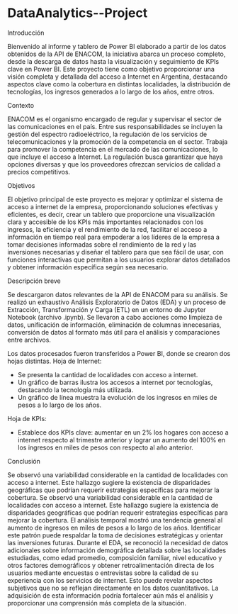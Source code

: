# DataAnalytics--Project
Introducción 

Bienvenido al informe y tablero de Power BI elaborado a partir de los datos obtenidos de la API de ENACOM,  la iniciativa abarca un proceso completo, desde la descarga de datos hasta la visualización y seguimiento de KPIs clave en Power BI. Este proyecto tiene como objetivo proporcionar una visión completa y detallada del acceso a Internet en Argentina, destacando aspectos clave como la cobertura en distintas localidades, la distribución de tecnologías, los ingresos generados a lo largo de los años, entre otros.

Contexto

ENACOM es el organismo encargado de regular y supervisar el sector de las comunicaciones en el país. Entre sus responsabilidades se incluyen la gestión del espectro radioeléctrico, la regulación de los servicios de telecomunicaciones y la promoción de la competencia en el sector. Trabaja para promover la competencia en el mercado de las comunicaciones, lo que incluye el acceso a Internet. La regulación busca garantizar que haya opciones diversas y que los proveedores ofrezcan servicios de calidad a precios competitivos.

Objetivos

El objetivo principal de este proyecto es mejorar y optimizar el sistema de acceso a internet de la empresa, proporcionando soluciones efectivas y eficientes, es decir, crear un tablero que proporcione una visualización clara y accesible de los KPIs más importantes relacionados con los ingresos, la eficiencia y el rendimiento de la red, facilitar el acceso a información en tiempo real para empoderar a los líderes de la empresa a tomar decisiones informadas sobre el rendimiento de la red y las inversiones necesarias y diseñar el tablero para que sea fácil de usar, con funciones interactivas que permitan a los usuarios explorar datos detallados y obtener información específica según sea necesario.


Descripción breve


Se descargaron datos relevantes de la API de ENACOM para su análisis.
Se realizó un exhaustivo Análisis Exploratorio de Datos (EDA) y un proceso de Extracción, Transformación y Carga (ETL) en un entorno de Jupyter Notebook (archivo .ipynb).
Se llevaron a cabo acciones como limpieza de datos, unificación de información, eliminación de columnas innecesarias, conversión de datos al formato más útil para el análisis y comparaciones entre archivos.


Los datos procesados fueron transferidos a Power BI, donde se crearon dos hojas distintas.
Hoja de Internet:
 - Se presenta la cantidad de localidades con acceso a internet.
- Un gráfico de barras ilustra los accesos a internet por tecnologías, destacando la tecnología más utilizada.
- Un gráfico de línea muestra la evolución de los ingresos en miles de pesos a lo largo de los años.

  
Hoja de KPIs:
 - Establece dos KPIs clave: aumentar en un 2% los hogares con acceso a internet respecto al trimestre anterior y lograr un aumento del 100% en los ingresos en miles de pesos con respecto al año anterior.

Conclusión

Se observó una variabilidad considerable en la cantidad de localidades con acceso a internet. Este hallazgo sugiere la existencia de disparidades geográficas que podrían requerir estrategias específicas para mejorar la cobertura.
Se observó una variabilidad considerable en la cantidad de localidades con acceso a internet. Este hallazgo sugiere la existencia de disparidades geográficas que podrían requerir estrategias específicas para mejorar la cobertura.
El análisis temporal mostró una tendencia general al aumento de ingresos en miles de pesos a lo largo de los años. Identificar este patrón puede respaldar la toma de decisiones estratégicas y orientar las inversiones futuras.
Durante el EDA, se reconoció la necesidad de datos adicionales sobre información demográfica detallada sobre las localidades estudiadas, como edad promedio, composición familiar, nivel educativo y otros factores demográficos y obtener retroalimentación directa de los usuarios mediante encuestas o entrevistas sobre la calidad de su experiencia con los servicios de internet. Esto puede revelar aspectos subjetivos que no se reflejan directamente en los datos cuantitativos. La adquisición de esta información podría fortalecer aún más el análisis y proporcionar una comprensión más completa de la situación.
